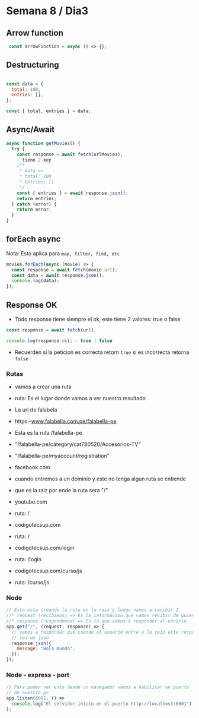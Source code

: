 # Semana 8 / Dia3

## Arrow function

```js
 const arrowFunction = async () => {};
```

## Destructuring

```js

const data = {
  total: 100,
  entries: [],
};

const { total, entries } = data;
```

## Async/Await

```js
async function getMovies() {
  try {
    const response = await fetch(urlMovies);
    - tiene 2 key
    /**
     * data =>
     * total: 100
     * entries: []
     */
    const { entries } = await response.json();
    return entries;
  } catch (error) {
    return error;
  }
}
```

## forEach async

Nota: Esto aplica para ```map, filter, find, etc```

```js
movies.forEach(async (movie) => {
  const response = await fetch(movie.url);
  const data = await response.json();
  console.log(data);
});

```

## Response OK

- Todo response tiene siempre el ok, este tiene 2 valores: true o false

```js
const response = await fetch(url);

console.log(response.ok); - true | false
```

- Recuerden si la peticion es correcta retorn ```true``` si es incorrecta retorna ```false```

### Rutas 

- vamos a crear una ruta
- ruta: Es el lugar donde vamos a ver nuestro resultado
- La url de falabela
- https:-www.falabella.com.pe/falabella-pe
- Esta es la ruta /falabella-pe
- "/falabella-pe/category/cat780520/Accesorios-TV"
- "/falabella-pe/myaccount/registration"

- facebook.com
- cuando entremos a un dominio y este no tenga algun ruta se entiende
- que es la raiz por ende la ruta sera "/"

- youtube.com
- ruta: /

- codigotecsup.com
- ruta: /

- codigotecsup.com/login
- ruta: /login

- codigotecsup.com/curso/js
- ruta: /curso/js

### Node

```js
// Esto esta creando la ruta en la raiz y luego vamos a recibir 2
//* request (recibimos) => Es la informacion que vamos recibir de quien haga la peticion
//* response (respondemos) => Es lo que vamos a responder al usuario
app.get("/", (request, response) => {
  // vamos a responder que cuando el usuario entre a la raiz esta respuesta
  // sea un json
  response.json({
    message: "Hola mundo",
  });
});
```

### Node - express - port

```js
// Para poder ver esto desde un navegador vamos a habilitar un puerto
// de nuestro pc
app.listen(6001, () =>
  console.log("El servidor inicio en el puerto http://localhost:6001")
);
```